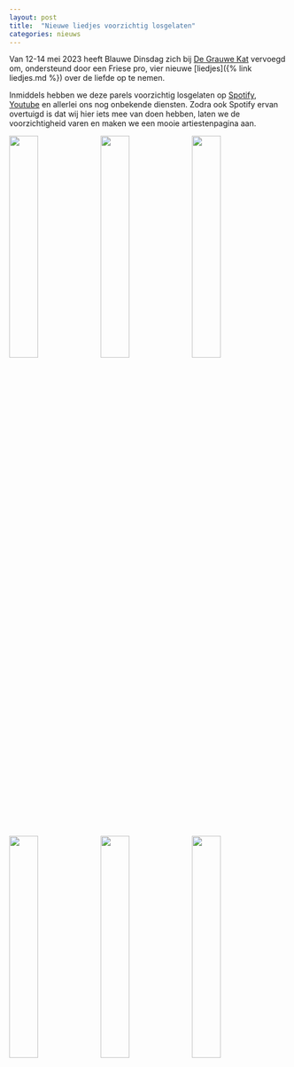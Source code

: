 ```yaml
---
layout: post
title:  "Nieuwe liedjes voorzichtig losgelaten"
categories: nieuws
---
```

Van 12-14 mei 2023 heeft Blauwe Dinsdag zich bij [De Grauwe Kat](https://studiohoteldegrauwekat.nl) vervoegd om, ondersteund door een Friese pro, vier nieuwe [liedjes]({% link liedjes.md %}) over de liefde op te nemen. 
<!--more-->
Inmiddels hebben we deze parels voorzichtig losgelaten op [Spotify](https://open.spotify.com/artist/5cyFdTRpQ5A4XsQZfAZ46w?si=IWKZMJSDQ6ybtKYI9NTE0w), [Youtube](https://www.youtube.com/channel/UCjSMm2BqZMUYoRqeN16dNaw/featured) en allerlei ons nog onbekende diensten. Zodra ook Spotify ervan overtuigd is dat wij hier iets mee van doen hebben, laten we de voorzichtigheid varen en maken we een mooie artiestenpagina aan.

<p float="left">
  <img src="{% link images/grauwekat_snoek.jpg %}" width="32%" />
  <img src="{% link images/grauwekat_gitaar.jpg %}" width="32%" />
  <img src="{% link images/grauwekat_pauze.jpg %}" width="32%" />
</p>  
<p float="left">
  <img src="{% link images/grauwekat_bas.jpg %}" width="32%" />
  <img src="{% link images/grauwekat_drums.jpg %}" width="32%" />
  <img src="{% link images/grauwekat_buiten.jpg %}" width="32%" />
</p>  

